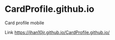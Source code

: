 # CardProfile.github.io
Card profile mobile

Link
https://jhan10jr.github.io/CardProfile.github.io/
